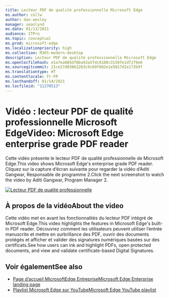 ```yaml
---
title: Lecteur PDF de qualité professionnelle Microsoft Edge
ms.author: collw
author: dan-wesley
manager: seanlynd
ms.date: 01/13/2021
audience: ITPro
ms.topic: conceptual
ms.prod: microsoft-edge
ms.localizationpriority: high
ms.collection: M365-modern-desktop
description: Lecteur PDF de qualité professionnelle Microsoft Edge
ms.openlocfilehash: e1a7ea885df8ba93a5fdc8180c3150fe1df279e6
ms.sourcegitcommit: 21ce27d03862263c9c69f602e1e5017d2e172b9f
ms.translationtype: HT
ms.contentlocale: fr-FR
ms.lasthandoff: 01/14/2021
ms.locfileid: "11270513"
---
```

# <span data-ttu-id="e8abb-103">Vidéo : lecteur PDF de qualité professionnelle Microsoft Edge</span><span class="sxs-lookup"><span data-stu-id="e8abb-103">Video: Microsoft Edge enterprise grade PDF reader</span></span>

<span data-ttu-id="e8abb-104">Cette vidéo présente le lecteur PDF de qualité professionnelle de Microsoft Edge.</span><span class="sxs-lookup"><span data-stu-id="e8abb-104">This video shows Microsoft Edge's enterprise grade PDF reader.</span></span> <span data-ttu-id="e8abb-105">Cliquez sur la capture d’écran suivante pour regarder la vidéo d’Aditi Gangwar, Responsable de programme 2.</span><span class="sxs-lookup"><span data-stu-id="e8abb-105">Click the next screenshot to watch the video by Aditi Gangwar, Program Manager 2.</span></span>

[![Lecteur PDF de qualité professionnelle](media/microsoft-edge-video-pdf-reader/0.png)](http://www.youtube.com/watch?v=XWAqNQ0xAcE "Enterprise grade PDF reader")

## <span data-ttu-id="e8abb-107">À propos de la vidéo</span><span class="sxs-lookup"><span data-stu-id="e8abb-107">About the video</span></span>

<span data-ttu-id="e8abb-108">Cette vidéo met en avant les fonctionnalités du lecteur PDF intégré de Microsoft Edge.</span><span class="sxs-lookup"><span data-stu-id="e8abb-108">This video highlights the features in  Microsoft Edge's built-in PDF reader.</span></span> <span data-ttu-id="e8abb-109">Découvrez comment les utilisateurs peuvent utiliser l’entrée manuscrite et mettre en surbrillance des PDF, ouvrir des documents protégés et afficher et valider des signatures numériques basées sur des certificats.</span><span class="sxs-lookup"><span data-stu-id="e8abb-109">See how users can ink and highlight PDFs, open protected documents, and view and validate certificate-based Digital Signatures.</span></span>

## <span data-ttu-id="e8abb-110">Voir également</span><span class="sxs-lookup"><span data-stu-id="e8abb-110">See also</span></span>

- [<span data-ttu-id="e8abb-111">Page d’accueil MicrosoftEdge Entreprise</span><span class="sxs-lookup"><span data-stu-id="e8abb-111">Microsoft Edge Enterprise landing page</span></span>](https://aka.ms/EdgeEnterprise)
- [<span data-ttu-id="e8abb-112">Playlist Microsoft Edge sur YouTube</span><span class="sxs-lookup"><span data-stu-id="e8abb-112">Microsoft Edge YouTube playlist</span></span>](https://www.youtube.com/playlist?list=PLXtHYVsvn_b-uXh1tMeYpT-0iD8tD3tFy)
